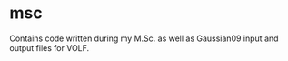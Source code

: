 # msc
Contains code written during my M.Sc. as well as Gaussian09 input and output files for VOLF. 

